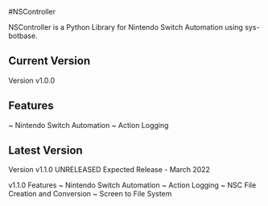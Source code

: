 #NSController

NSController is a Python Library for Nintendo Switch Automation using sys-botbase.

Current Version
-
Version v1.0.0

Features
-
~ Nintendo Switch Automation
~ Action Logging

Latest Version
-
Version v1.1.0 UNRELEASED
Expected Release - March 2022

v1.1.0 Features
~ Nintendo Switch Automation
~ Action Logging
~ NSC File Creation and Conversion
~ Screen to File System
